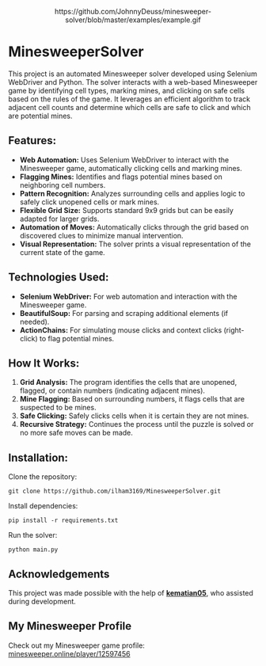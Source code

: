<p align="center">
  https://github.com/JohnnyDeuss/minesweeper-solver/blob/master/examples/example.gif
</p>

# MinesweeperSolver

This project is an automated Minesweeper solver developed using Selenium WebDriver and Python. The solver interacts with a web-based Minesweeper game by identifying cell types, marking mines, and clicking on safe cells based on the rules of the game. It leverages an efficient algorithm to track adjacent cell counts and determine which cells are safe to click and which are potential mines.

## Features:

- **Web Automation:** Uses Selenium WebDriver to interact with the Minesweeper game, automatically clicking cells and marking mines.
- **Flagging Mines:** Identifies and flags potential mines based on neighboring cell numbers.
- **Pattern Recognition:** Analyzes surrounding cells and applies logic to safely click unopened cells or mark mines.
- **Flexible Grid Size:** Supports standard 9x9 grids but can be easily adapted for larger grids.
- **Automation of Moves:** Automatically clicks through the grid based on discovered clues to minimize manual intervention.
- **Visual Representation:** The solver prints a visual representation of the current state of the game.

## Technologies Used:

- **Selenium WebDriver:** For web automation and interaction with the Minesweeper game.
- **BeautifulSoup:** For parsing and scraping additional elements (if needed).
- **ActionChains:** For simulating mouse clicks and context clicks (right-click) to flag potential mines.

## How It Works:

1. **Grid Analysis:** The program identifies the cells that are unopened, flagged, or contain numbers (indicating adjacent mines).
2. **Mine Flagging:** Based on surrounding numbers, it flags cells that are suspected to be mines.
3. **Safe Clicking:** Safely clicks cells when it is certain they are not mines.
4. **Recursive Strategy:** Continues the process until the puzzle is solved or no more safe moves can be made.

## Installation:

Clone the repository:

    git clone https://github.com/ilham3169/MinesweeperSolver.git

Install dependencies:

    pip install -r requirements.txt

Run the solver:

    python main.py

## Acknowledgements

This project was made possible with the help of **[kematian05](https://github.com/kematian05)**, who assisted during development.

## My Minesweeper Profile

Check out my Minesweeper game profile: [minesweeper.online/player/12597456](https://minesweeper.online/player/12597456)
